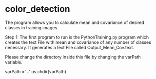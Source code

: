 # color_detection

The program allows you to calculate mean and covariance of desired classes in training images. 

Step 1: 
The first program to run is the PythonTraining.py program which creates the text File with mean and covariance of any number of classes necessary. It generates a text File called Output_Mean_Cov.text. 

Please change the directory inside this file by changing the varPath variable.

varPath ='...'
os.chdir(varPath)





